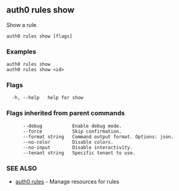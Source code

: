## auth0 rules show

Show a rule.

```
auth0 rules show [flags]
```

### Examples

```
auth0 rules show 
auth0 rules show <id>
```

### Flags

```
  -h, --help   help for show
```

### Flags inherited from parent commands

```
      --debug           Enable debug mode.
      --force           Skip confirmation.
      --format string   Command output format. Options: json.
      --no-color        Disable colors.
      --no-input        Disable interactivity.
      --tenant string   Specific tenant to use.
```

### SEE ALSO

* [auth0 rules](auth0_rules.md)	 - Manage resources for rules
